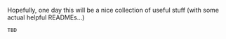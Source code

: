 Hopefully, one day this will be a nice collection of useful stuff (with some actual helpful READMEs...)

`TBD`
